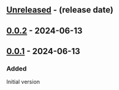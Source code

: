 <!-- next-header -->

## [Unreleased] - (release date)

## [0.0.2] - 2024-06-13

## [0.0.1] - 2024-06-13

### Added

Initial version

<!-- next-url -->
[Unreleased]: https://github.com/matthias-stemmler/annimate/compare/v0.0.2...HEAD
[0.0.2]: https://github.com/matthias-stemmler/annimate/compare/v0.0.1...v0.0.2
[0.0.1]: https://github.com/matthias-stemmler/annimate/tree/v0.0.1
